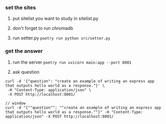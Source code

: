 ### set the sites
1. put sitelist you want to study in sitelist.py

2. don't forget to run chromadb

3. run setter.py
```poetry run python src/setter.py```


### get the answer
1. run the server
```poetry run uvicorn main:app --port 8001```

2. ask question
```
curl -d '{"question": "create an example of writing an express app that outputs hello world as a response."}' \
 -H "Content-Type: application/json" \
 -X POST http://localhost:8001/
```

```
// window
curl -d "{""question"": ""create an example of writing an express app that outputs hello world as a response.""}" -H "Content-Type: application/json" -X POST http://localhost:8001/
```
